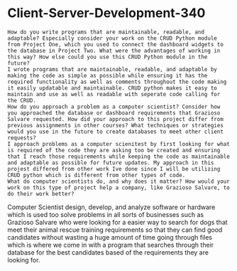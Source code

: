 # Client-Server-Development-340

    How do you write programs that are maintainable, readable, and adaptable? Especially consider your work on the CRUD Python module from Project One, which you used to connect the dashboard widgets to the database in Project Two. What were the advantages of working in this way? How else could you use this CRUD Python module in the future?
    I wrote programs that are maintainable, readable, and adaptable by making the code as simple as possible while ensuring it has the required functionality as well as comments throughout the code making it easily updatable and maintainable. CRUD python makes it easy to maintain and use as well as readable with seperate code calling for the CRUD.
    How do you approach a problem as a computer scientist? Consider how you approached the database or dashboard requirements that Grazioso Salvare requested. How did your approach to this project differ from previous assignments in other courses? What techniques or strategies would you use in the future to create databases to meet other client requests?
    I approach problems as a computer scienitest by first looking for what is required of the code they are asking too be created and ensuring that I reach those requirements while keeping the code as maintainable and adaptable as possible for future updates. My approach in this projest differed from other work Ive done since I will be utilizing CRUD python which is different from other types of code.
    What do computer scientists do, and why does it matter? How would your work on this type of project help a company, like Grazioso Salvare, to do their work better?
Computer Scientist design, develop, and analyze software or hardware which is used too solve problems in all sorts of businesses such as Grazioso Salvare who were looking for a easier way to search for dogs that meet their animal rescue training requirements so that they can find good candidates without wasting a huge amount of time going through files which is where we come in with a program that searches through their database for the best candidates based of the requirements they are looking for.
